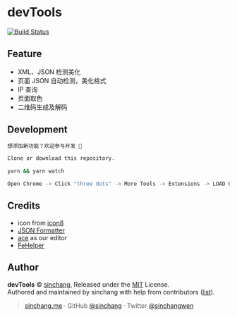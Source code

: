 # devTools

[![Build Status](https://img.shields.io/travis/sinchang/devTools.svg)](https://travis-ci.org/sinchang/devTools)

## Feature

* XML、JSON 检测美化
* 页面 JSON 自动检测，美化格式
* IP 查询
* 页面取色
* 二维码生成及解码

## Development

```bash
想添加新功能？欢迎参与开发 👏

Clone or download this repository.

yarn && yarn watch

Open Chrome -> Click "three dots" -> More Tools -> Extensions -> LOAD UNPACKED -> Choose the "dist" folder
```

## Credits

* icon from [icon8](https://icons8.com/)
* [JSON Formatter](https://github.com/callumlocke/json-formatter)
* [ace](https://github.com/ajaxorg/ace) as our editor
* [FeHelper](https://github.com/zxlie/FeHelper)

## Author

**devTools** © [sinchang](https://github.com/sinchang), Released under the [MIT](./LICENSE) License.<br>
Authored and maintained by sinchang with help from contributors ([list](https://github.com/sinchang/devTools/contributors)).

> [sinchang.me](https://sinchang.me) · GitHub [@sinchang](https://github.com/sinchang) · Twitter [@sinchangwen](https://twitter.com/sinchangwen)
